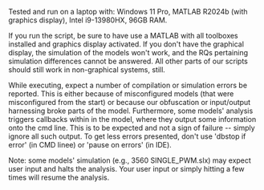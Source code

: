 Tested and run on a laptop with: Windows 11 Pro, MATLAB R2024b (with graphics display), Intel i9-13980HX, 96GB RAM.



If you run the script, be sure to have use a MATLAB with all toolboxes installed and graphics display activated.
If you don't have the graphical display, the simulation of the models won't work, and the RQs pertaining simulation differences cannot be answered.
All other parts of our scripts should still work in non-graphical systems, still.

While executing, expect a number of compilation or simulation errors be reported. 
This is either because of misconfigured models (that were misconfigured from the start) or because our obfuscation or input/output harnessing broke parts of the model. 
Furthermore, some models' analysis triggers callbacks within in the model, where they output some information onto the cmd line.
This is to be expected and not a sign of failure -- simply ignore all such output.
To get less errors presented, don't use 'dbstop if error' (in CMD linee) or 'pause on errors' (in IDE).

Note: some models' simulation (e.g., 3560 SINGLE_PWM.slx) may expect user input and halts the analysis. Your user input or simply hitting <Enter> a few times will resume the analysis.